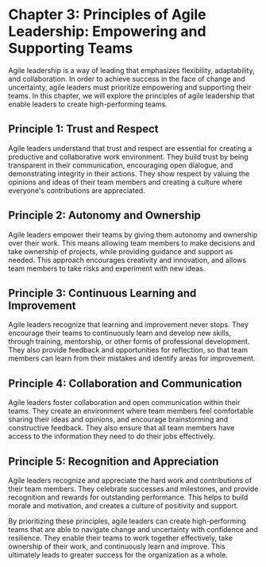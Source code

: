 Chapter 3: Principles of Agile Leadership: Empowering and Supporting Teams
==========================================================================

Agile leadership is a way of leading that emphasizes flexibility, adaptability, and collaboration. In order to achieve success in the face of change and uncertainty, agile leaders must prioritize empowering and supporting their teams. In this chapter, we will explore the principles of agile leadership that enable leaders to create high-performing teams.

Principle 1: Trust and Respect
------------------------------

Agile leaders understand that trust and respect are essential for creating a productive and collaborative work environment. They build trust by being transparent in their communication, encouraging open dialogue, and demonstrating integrity in their actions. They show respect by valuing the opinions and ideas of their team members and creating a culture where everyone's contributions are appreciated.

Principle 2: Autonomy and Ownership
-----------------------------------

Agile leaders empower their teams by giving them autonomy and ownership over their work. This means allowing team members to make decisions and take ownership of projects, while providing guidance and support as needed. This approach encourages creativity and innovation, and allows team members to take risks and experiment with new ideas.

Principle 3: Continuous Learning and Improvement
------------------------------------------------

Agile leaders recognize that learning and improvement never stops. They encourage their teams to continuously learn and develop new skills, through training, mentorship, or other forms of professional development. They also provide feedback and opportunities for reflection, so that team members can learn from their mistakes and identify areas for improvement.

Principle 4: Collaboration and Communication
--------------------------------------------

Agile leaders foster collaboration and open communication within their teams. They create an environment where team members feel comfortable sharing their ideas and opinions, and encourage brainstorming and constructive feedback. They also ensure that all team members have access to the information they need to do their jobs effectively.

Principle 5: Recognition and Appreciation
-----------------------------------------

Agile leaders recognize and appreciate the hard work and contributions of their team members. They celebrate successes and milestones, and provide recognition and rewards for outstanding performance. This helps to build morale and motivation, and creates a culture of positivity and support.

By prioritizing these principles, agile leaders can create high-performing teams that are able to navigate change and uncertainty with confidence and resilience. They enable their teams to work together effectively, take ownership of their work, and continuously learn and improve. This ultimately leads to greater success for the organization as a whole.
